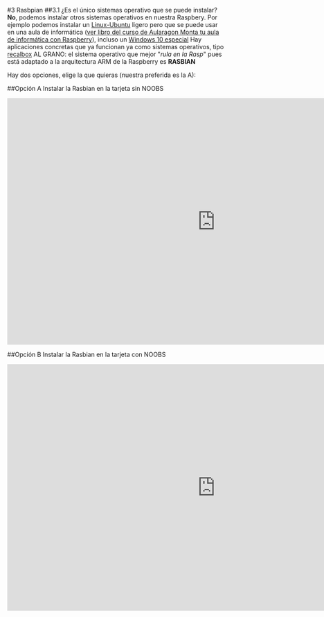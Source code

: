 #3 Rasbpian
##3.1 ¿Es el único sistemas operativo que se puede instalar?
**No**, podemos instalar otros sistemas operativos en nuestra Raspbery. Por ejemplo podemos instalar un [Linux-Ubuntu](https://ubuntu-mate.org/raspberry-pi/) ligero pero que se puede usar en una aula de informática ([ver libro del curso de Aularagon Monta tu aula de informática con Raspberry](https://www.gitbook.com/book/catedu/monta-tu-aula-de-informatica-con-raspberry-pi/details)), incluso un [Windows 10 especial](https://developer.microsoft.com/en-us/windows/iot/getstarted)
Hay aplicaciones concretas que ya funcionan ya como sistemas operativos, tipo [recalbox](https://www.recalbox.com/)
AL GRANO: el sistema operativo que mejor "_rula en la Rasp_" pues está adaptado a la arquitectura ARM de la Raspberry es **RASBIAN**  

Hay dos opciones, elige la que quieras (nuestra preferida es la A):

##Opción A Instalar la Rasbian en la tarjeta sin NOOBS

<iframe src="https://docs.google.com/presentation/d/e/2PACX-1vQoxDLLHMvB-mCQwm2en9cBgb1faamFG0YJIiFDFuNrGH8TuH8U-4zCDg_K9CkM4gFl-Wy6TxBNLg9j/embed?start=false&loop=false&delayms=3000" frameborder="0" width="960" height="569" allowfullscreen="true" mozallowfullscreen="true" webkitallowfullscreen="true"></iframe>

##Opción B Instalar la Rasbian en la tarjeta con NOOBS
<iframe src="https://docs.google.com/presentation/d/e/2PACX-1vR4wwk8BwdSEgk-aTQ_xgvrQYJ-cr2QhN_35Q-mYJxYedhT5P-vF6UkDbSsHJ5I_zLS7IqBirdNfI4t/embed?start=false&loop=false&delayms=3000" frameborder="0" width="960" height="569" allowfullscreen="true" mozallowfullscreen="true" webkitallowfullscreen="true"></iframe>





